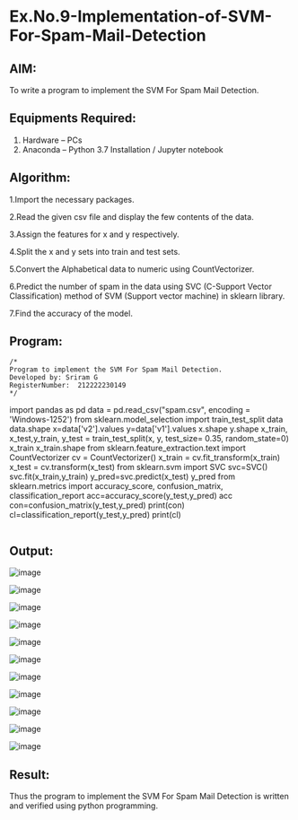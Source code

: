 # Ex.No.9-Implementation-of-SVM-For-Spam-Mail-Detection

## AIM:
To write a program to implement the SVM For Spam Mail Detection.

## Equipments Required:
1. Hardware – PCs
2. Anaconda – Python 3.7 Installation / Jupyter notebook

## Algorithm:

1.Import the necessary packages.

2.Read the given csv file and display the few contents of the data.

3.Assign the features for x and y respectively.

4.Split the x and y sets into train and test sets.

5.Convert the Alphabetical data to numeric using CountVectorizer.

6.Predict the number of spam in the data using SVC (C-Support Vector Classification) method of
SVM (Support vector machine) in sklearn library.

7.Find the accuracy of the model.

## Program:
```
/*
Program to implement the SVM For Spam Mail Detection.
Developed by: Sriram G
RegisterNumber:  212222230149
*/
```
import pandas as pd
data = pd.read_csv("spam.csv", encoding = 'Windows-1252')
from sklearn.model_selection import train_test_split
data
data.shape
x=data['v2'].values
y=data['v1'].values
x.shape
y.shape
x_train, x_test,y_train, y_test = train_test_split(x, y, test_size= 0.35, random_state=0)
x_train
x_train.shape
from sklearn.feature_extraction.text import CountVectorizer 
cv = CountVectorizer()
x_train = cv.fit_transform(x_train)
x_test = cv.transform(x_test)
from sklearn.svm import SVC
svc=SVC()
svc.fit(x_train,y_train)
y_pred=svc.predict(x_test)
y_pred
from sklearn.metrics import accuracy_score, confusion_matrix, classification_report
acc=accuracy_score(y_test,y_pred)
acc
con=confusion_matrix(y_test,y_pred)
print(con)
cl=classification_report(y_test,y_pred)
print(cl)
```

```


## Output:

![image](https://github.com/Sriram8452/Implementation-of-SVM-For-Spam-Mail-Detection/assets/118708032/1fede129-c612-4dbb-a95d-a347018b75b9)

![image](https://github.com/Sriram8452/Implementation-of-SVM-For-Spam-Mail-Detection/assets/118708032/7c997a28-6c33-4c6d-ac91-965422955e74)

![image](https://github.com/Sriram8452/Implementation-of-SVM-For-Spam-Mail-Detection/assets/118708032/50f4b335-4228-4eb1-997b-f911aa51922d)

![image](https://github.com/Sriram8452/Implementation-of-SVM-For-Spam-Mail-Detection/assets/118708032/8102bbd0-2009-409e-821a-860df37fcb97)

![image](https://github.com/Sriram8452/Implementation-of-SVM-For-Spam-Mail-Detection/assets/118708032/00d3b904-407d-4b00-a736-ad7df88c0f74)

![image](https://github.com/Sriram8452/Implementation-of-SVM-For-Spam-Mail-Detection/assets/118708032/0fabe5c3-db80-40e8-b4c7-a1bf61d8d4b9)

![image](https://github.com/Sriram8452/Implementation-of-SVM-For-Spam-Mail-Detection/assets/118708032/7064234d-efa9-4d30-b8db-833261005886)

![image](https://github.com/Sriram8452/Implementation-of-SVM-For-Spam-Mail-Detection/assets/118708032/884d37ec-bd6f-44be-810f-2d450db99e08)

![image](https://github.com/Sriram8452/Implementation-of-SVM-For-Spam-Mail-Detection/assets/118708032/09029386-6e18-42ca-b69d-e7fa0e3c51ba)

![image](https://github.com/Sriram8452/Implementation-of-SVM-For-Spam-Mail-Detection/assets/118708032/53432554-ac29-4893-9afc-afb1f994e037)

![image](https://github.com/Sriram8452/Implementation-of-SVM-For-Spam-Mail-Detection/assets/118708032/551657ed-5e77-4d21-9b7e-f0307f0572e5)



## Result:
Thus the program to implement the SVM For Spam Mail Detection is written and verified using python programming.
